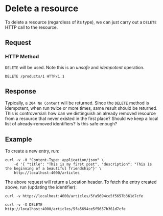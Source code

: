 # Delete a resource
To delete a resource (regardless of its type), we can just carry out a `DELETE` HTTP call to the resource.

## Request

### HTTP Method
`DELETE` will be used. Note this is an _unsafe_ and _idempotent_ operation.

```
DELETE /products/1 HTTP/1.1
```

## Response
Typically, a `204 No Content` will be returned. Since the `DELETE` method is idempotent, when run twice or more times, same result should be returned. This is controversial: how can we distinguish an already removed resource from a resource that never existed in the first place? Should we keep a local list of already-removed identifiers? Is this safe enough?

## Example
To create a new entry, run:

```
curl -v -H "Content-Type: application/json" \
    -d '{ "title": "This is my first post", "description": "This is the beginning of a beautiful friendship"}' \
    http://localhost:4000/articles

```

The above request will return a Location header. To fetch the entry created above, run (updating the identifier):

```
curl -v http://localhost:4000/articles/5fa5694ce5f5657b361d7cfe
```

```
curl -v -X DELETE http://localhost:4000/articles/5fa5694ce5f5657b361d7cfe
```
